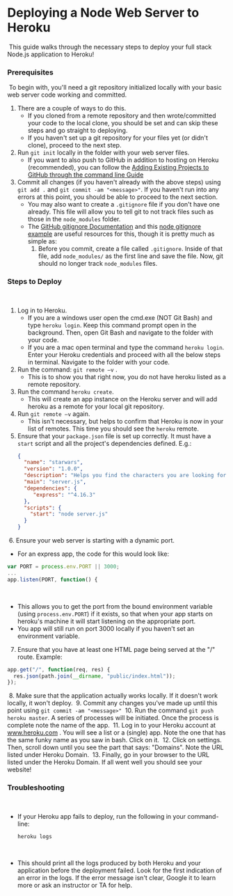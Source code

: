 # Deploying a Node Web Server to Heroku
​
This guide walks through the necessary steps to deploy your full stack Node.js application to Heroku!
​
### Prerequisites
​
To begin with, you'll need a git repository initialized locally with your basic web server code working and committed.
​
1. There are a couple of ways to do this.
​
   * If you cloned from a remote repository and then wrote/committed your code to the local clone, you should be set and can skip these steps and go straight to deploying.
​
   * If you haven't set up a git repository for your files yet (or didn't clone), proceed to the next step.
​
2. Run `git init` locally in the folder with your web server files.
​
   * If you want to also push to GitHub in addition to hosting on Heroku (recommended), you can follow the [Adding Existing Projects to GitHub through the command line Guide](https://help.github.com/articles/adding-an-existing-project-to-github-using-the-command-line/)
​
3. Commit all changes (if you haven't already with the above steps) using `git add .` and `git commit -am "<message>"`. If you haven't run into any errors at this point, you should be able to proceed to the next section.
​
   * You may also want to create a `.gitignore` file if you don't have one already. This file will allow you to tell git to not track files such as those in the `node_modules` folder.
​
   * The [GitHub gitignore Documentation](https://help.github.com/articles/ignoring-files/) and this [node gitignore example](https://github.com/github/gitignore/blob/master/Node.gitignore) are useful resources for this, though it is pretty much as simple as:
​
     1. Before you commit, create a file called `.gitignore`. Inside of that file, add `node_modules/` as the first line and save the file. Now, git should no longer track `node_modules` files.
​
### Steps to Deploy
​
1. Log in to Heroku.
   * If you are a windows user open the cmd.exe (NOT Git Bash) and type `heroku login`. Keep this command prompt open in the background. Then, open Git Bash and navigate to the folder with your code.
​
   * If you are a mac open terminal and type the command `heroku login`. Enter your Heroku credentials and proceed with all the below steps in terminal. Navigate to the folder with your code.
​
2. Run the command: `git remote –v` .
   * This is to show you that right now, you do not have heroku listed as a remote repository.
​
3. Run the command `heroku create`.
   * This will create an app instance on the Heroku server and will add heroku as a remote for your local git repository.
​
4. Run `git remote –v` again.
   * This isn't necessary, but helps to confirm that Heroku is now in your list of remotes. This time you should see the `heroku` remote.
​
5. Ensure that your `package.json` file is set up correctly. It must have a `start` script and all the project's dependencies defined. E.g.:
   ```json
   {
     "name": "starwars",
     "version": "1.0.0",
     "description": "Helps you find the characters you are looking for",
     "main": "server.js",
     "dependencies": {
        "express": "^4.16.3"
     },
     "scripts": {
       "start": "node server.js"
     }
   }
   ```
​
6. Ensure your web server is starting with a dynamic port.
   * For an express app, the code for this would look like:
​
   ```js
   var PORT = process.env.PORT || 3000;
   ...
   app.listen(PORT, function() {
   ```
​
   * This allows you to get the port from the bound environment variable (using `process.env.PORT`) if it exists, so that when your app starts on heroku's machine it will start listening on the appropriate port.
​
   * You app will still run on port 3000 locally if you haven't set an environment variable.
​
7. Ensure that you have at least one HTML page being served at the "/" route. Example:
​
```js
app.get("/", function(req, res) {
  res.json(path.join(__dirname, "public/index.html"));
});
```
​
8. Make sure that the application actually works locally. If it doesn't work locally, it won't deploy.
​
9. Commit any changes you've made up until this point using `git commit -am "<message>"`
​
10. Run the command `git push heroku master`. A series of processes will be initiated. Once the process is complete note the name of the app.
​
11. Log in to your Heroku account at www.heroku.com . You will see a list or a (single) app. Note the one that has the same funky name as you saw in bash. Click on it.
​
12. Click on settings. Then, scroll down until you see the part that says: "Domains". Note the URL listed under Heroku Domain.
​
13. Finally, go in your browser to the URL listed under the Heroku Domain. If all went well you should see your website!
​
​
### Troubleshooting
​
* If your Heroku app fails to deploy, run the following in your command-line:
​
  ```
  heroku logs
  ```
​
  * This should print all the logs produced by both Heroku and your application before the deployment failed. Look for the first indication of an error in the logs. If the error message isn't clear, Google it to learn more or ask an instructor or TA for help.